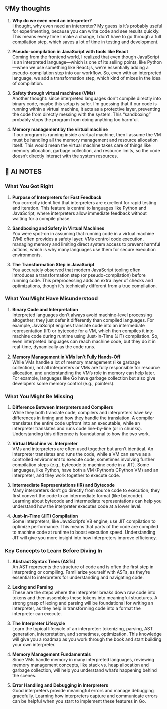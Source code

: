 ## 💡My thoughts

1. **Why do we even need an interpreter?**  
   I thought, why even need an interpreter? My guess is it’s probably useful for experimenting, because you can write code and see results quickly. This means every time I make a change, I don’t have to go through a full compilation step, which saves a lot of time in testing and development.

2. **Pseudo-compilation in JavaScript with tools like React**  
   Coming from the frontend world, I realized that even though JavaScript is an interpreted language—which is one of its selling points, like Python—when we use something like React.js, we’re essentially adding a pseudo-compilation step into our workflow. So, even with an interpreted language, we add a transformation step, which kind of mixes in the idea of compilation.

3. **Safety through virtual machines (VMs)**  
   Another thought: since interpreted languages don't compile directly into binary code, maybe this setup is safer. I’m guessing that if our code is running within a virtual machine, it acts as a protective layer, preventing the code from directly messing with the system. This “sandboxing” probably stops the program from doing anything too harmful.

4. **Memory management by the virtual machine**  
   If our program is running inside a virtual machine, then I assume the VM must be handling all the memory management and resource allocation itself. This would mean the virtual machine takes care of things like memory allocation, garbage collection, and resource limits, so the code doesn’t directly interact with the system resources. 

## 🤖 AI NOTES

### What You Got Right
1. **Purpose of Interpreters for Fast Feedback**  
   You correctly identified that interpreters are excellent for rapid testing and iteration. This feature is central to languages like Python and JavaScript, where interpreters allow immediate feedback without waiting for a compile phase.

2. **Sandboxing and Safety in Virtual Machines**  
   You were spot-on in assuming that running code in a virtual machine (VM) often provides a safety layer. VMs control code execution, managing memory and limiting direct system access to prevent harmful actions, which is why many languages use them for secure execution environments.

3. **The Transformation Step in JavaScript**  
   You accurately observed that modern JavaScript tooling often introduces a transformation step (or pseudo-compilation) before running code. This preprocessing adds an extra layer of checks and optimizations, though it's technically different from a true compilation.

### What You Might Have Misunderstood
1. **Binary Code and Interpretation**  
   Interpreted languages don’t always avoid machine-level processing altogether; they just defer it differently than compiled languages. For example, JavaScript engines translate code into an intermediate representation (IR) or bytecode for a VM, which then compiles it into machine code during runtime using Just-In-Time (JIT) compilation. So, even interpreted languages can reach machine code, but they do it in real-time, dynamically as the code runs.

2. **Memory Management in VMs Isn’t Fully Hands-Off**  
   While VMs handle a lot of memory management (like garbage collection), not all interpreters or VMs are fully responsible for resource allocation, and understanding the VM’s role in memory can help later. For example, languages like Go have garbage collection but also give developers some memory control (e.g., pointers).

### What You Might Be Missing
1. **Difference Between Interpreters and Compilers**  
   While they both translate code, compilers and interpreters have key differences in timing and how they handle the translation. A compiler translates the entire code upfront into an executable, while an interpreter translates and runs code line-by-line (or in chunks). Understanding this difference is foundational to how the two work.

2. **Virtual Machine vs. Interpreter**  
   VMs and interpreters are often used together but aren’t identical. An interpreter translates and runs the code, while a VM can serve as a controlled environment to execute code, sometimes involving further compilation steps (e.g., bytecode to machine code in a JIT). Some languages, like Python, have both a VM (Python’s CPython VM) and an interpreter, and they work together to execute code.

3. **Intermediate Representations (IR) and Bytecode**  
   Many interpreters don’t go directly from source code to execution; they first convert the code to an intermediate format (like bytecode). Learning about bytecode and intermediate representations can help you understand how the interpreter executes code at a lower level.

4. **Just-In-Time (JIT) Compilation**  
   Some interpreters, like JavaScript’s V8 engine, use JIT compilation to optimize performance. This means that parts of the code are compiled to machine code at runtime to boost execution speed. Understanding JIT will give you more insight into how interpreters improve efficiency.

### Key Concepts to Learn Before Diving In
1. **Abstract Syntax Trees (ASTs)**  
   An AST represents the structure of code and is often the first step in interpreting or compiling. Familiarize yourself with ASTs, as they’re essential to interpreters for understanding and navigating code.

2. **Lexing and Parsing**  
   These are the steps where the interpreter breaks down raw code into tokens and then assembles these tokens into meaningful structures. A strong grasp of lexing and parsing will be foundational for writing an interpreter, as they help in transforming code into a format the interpreter can execute.

3. **The Interpreter Lifecycle**  
   Learn the typical lifecycle of an interpreter: tokenizing, parsing, AST generation, interpretation, and sometimes, optimization. This knowledge will give you a roadmap as you work through the book and start building your own interpreter.

4. **Memory Management Fundamentals**  
   Since VMs handle memory in many interpreted languages, reviewing memory management concepts, like stack vs. heap allocation and garbage collection, will help you understand what’s happening behind the scenes.

5. **Error Handling and Debugging in Interpreters**  
   Good interpreters provide meaningful errors and manage debugging gracefully. Learning how interpreters capture and communicate errors can be helpful when you start to implement these features in Go.
